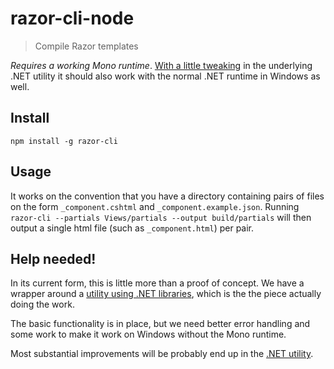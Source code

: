 # razor-cli-node
> Compile Razor templates

_Requires a working Mono runtime_. 
[With a little tweaking](https://github.com/fatso83/razor-cli/issues/2) 
in the underlying .NET utility it should also work
with the normal .NET runtime in Windows as well.

## Install
`npm install -g razor-cli`

## Usage
It works on the convention that you have a directory containing
pairs of files on the form `_component.cshtml` and `_component.example.json`.
Running `razor-cli --partials Views/partials --output build/partials` will
then output a single html file (such as `_component.html`) per pair.

## Help needed!
In its current form, this is little more than a proof of concept.
We have a wrapper around a [utility using .NET libraries](https://github.com/fatso83/razor-cli),
which is the the piece actually doing the work.

The basic functionality is in place, but we need better
error handling and some work to make it work on Windows
without the Mono runtime.

Most substantial improvements will be probably end up in
the [.NET utility](https://github.com/fatso83/razor-cli).
